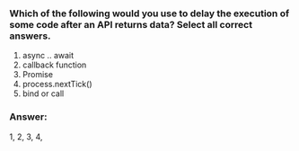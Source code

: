 ### Which of the following would you use to delay the execution of some code after an API returns data? Select all correct answers.

1. async .. await
2. callback function
3. Promise
4. process.nextTick()
5. bind or call


### Answer:

1, 2, 3, 4, 